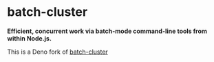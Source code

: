 # batch-cluster

**Efficient, concurrent work via batch-mode command-line tools from within Node.js.**

This is a Deno fork of [batch-cluster](https://github.com/photostructure/batch-cluster.js)
